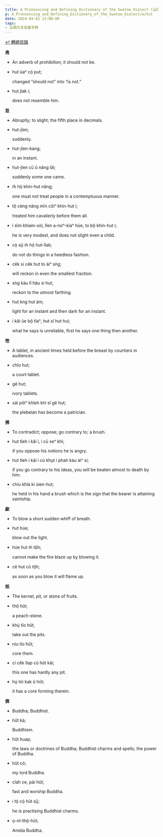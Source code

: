 ```yaml
---
title: A Pronouncing and Defining Dictionary of the Swatow Dialect (汕頭方言音義字典) / hut
p: A_Pronouncing_and_Defining_Dictionary_of_the_Swatow_Dialect/w/hut
date: 2024-04-01 23:00:00
tags: 
- 汕頭方言音義字典
---
```


[↩️ 轉總目錄](/A_Pronouncing_and_Defining_Dictionary_of_the_Swatow_Dialect)


**弗**
- An adverb of prohibition; it should not be.

- hut ūaⁿ cò̤ put;

  changed “should not” into “is not.”

- hut jîak i;

  does not resemble him.

**忽**
- Abruptly; to slight; the fifth place in decimals.

- hut-jîen;

  suddenly.

- hut-jîen-kang;

  in an instant.

- hut-jîen cū ŭ nâng lâi;

  suddenly some one came.

- m̄ hó̤ khin-hut nâng;

  one must not treat people in a contemptuous manner.

- tŏ̤ cèng nâng mīn côiⁿ khin-hut i;

  treated him cavalierly before them all.

- i sĭm khìam-sòi, lîen a-noⁿ-kíaⁿ hùe, to bô̤ khin-hut i;

  he is very modest, and does not slight even a child.

- cò̤ sṳ̄ m̄ hó̤ hut-lîak;

  do not do things in a heedless fashion.

- cêk si cêk hut to àiⁿ sǹg;

  will reckon in even the smallest fraction.

- sǹg kàu lî hâu si hut;

  reckon to the utmost farthing.

- hut kng hut àm;

  light for an instant and then dark for an instant.

- i kâi ūe bô̤ tīaⁿ, hut sĭ hut hui;

  what he says is unreliable, first he says one thing then another. 

**笏**
- A tablet, in ancient times held before the breast by courtiers in audiences.

- chîo hut;

  a court tablet.

- gê hut;

  ivory tablets.

- sái pôiⁿ khîeh khí sĭ gê hut;

  the plebeian has become a patrician.

**拂**
- To contradict; oppose; go contrary to; a brush.

- hut tîeh i kâi ì, i cū seⁿ khì;

  if you oppose his notions he is angry.

- hut tîeh i kâi ì cū khṳt i phah kàu àiⁿ sí;

  if you go contrary to his ideas, you will be beaten almost to death by him.

- chíu khîa ki sien-hut;

  he held in his hand a brush which is the sign that the bearer is attaining saintship.

**歘**
- To blow a short sudden whiff of breath.

- hut húe;

  blow out the light.

- húe hut m̄ tô̤h;

  cannot make the fire blaze up by blowing it.

- cē hut cū tô̤h;

  as soon as you blow it will flame up.

**核**
- The kernel, pit, or stone of fruits.

- thô̤ hût;

  a peach-stone.

- khṳ̀ tīo hût;

  take out the pits.

- níu tīo hût;

  core them.

- cí cêk lîap cù hût kâi;

  this one has hardly any pit.

- hṳ́ tói kak ŭ hût;

  it has a core forming therein.

**佛**
- Buddha; Buddhist.

- hût kà;

  Buddhism.

- hût huap;

  the laws or doctrines of Buddha; Buddhist charms and spells; the power of Buddha.

- hût có;

  my lord Buddha.

- cîah ce, pài hût;

  fast and worship Buddha.

- i tó̤ cò̤ hût sṳ̄;

  he is practising Buddhist charms.

- o̤-nî-thô̤-hût;

  Amida Buddha.
